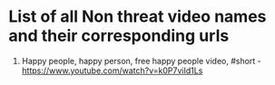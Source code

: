 # List of all Non threat video names and their corresponding urls

1. Happy people, happy person, free happy people video, #short - https://www.youtube.com/watch?v=k0P7viId1Ls

